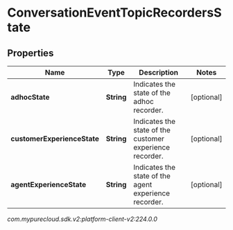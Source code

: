# ConversationEventTopicRecordersState


## Properties

| Name | Type | Description | Notes |
| ------------ | ------------- | ------------- | ------------- |
| **adhocState** | **String** | Indicates the state of the adhoc recorder. |  [optional] |
| **customerExperienceState** | **String** | Indicates the state of the customer experience recorder. |  [optional] |
| **agentExperienceState** | **String** | Indicates the state of the agent experience recorder. |  [optional] |




_com.mypurecloud.sdk.v2:platform-client-v2:224.0.0_
